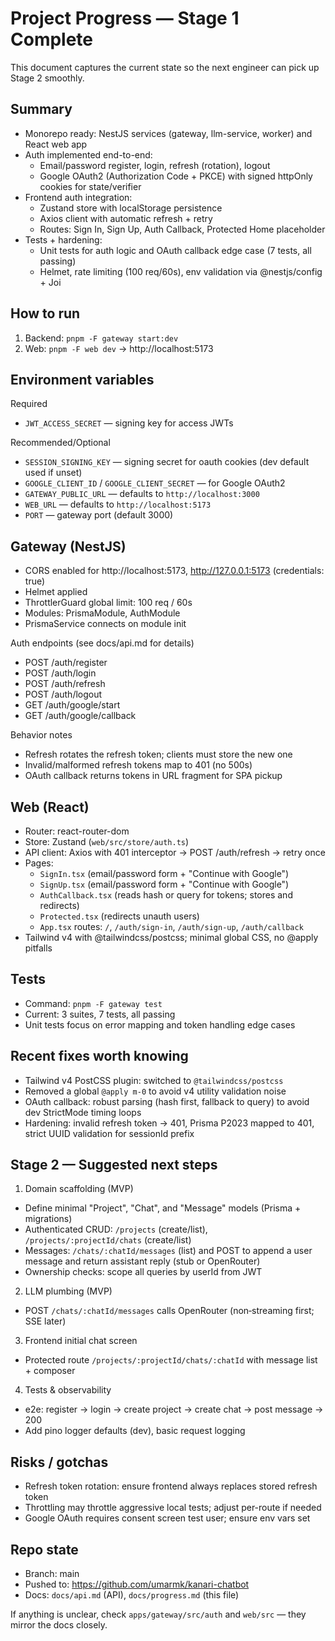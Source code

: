 # Project Progress — Stage 1 Complete

This document captures the current state so the next engineer can pick up Stage 2 smoothly.

## Summary

- Monorepo ready: NestJS services (gateway, llm-service, worker) and React web app
- Auth implemented end-to-end:
  - Email/password register, login, refresh (rotation), logout
  - Google OAuth2 (Authorization Code + PKCE) with signed httpOnly cookies for state/verifier
- Frontend auth integration:
  - Zustand store with localStorage persistence
  - Axios client with automatic refresh + retry
  - Routes: Sign In, Sign Up, Auth Callback, Protected Home placeholder
- Tests + hardening:
  - Unit tests for auth logic and OAuth callback edge case (7 tests, all passing)
  - Helmet, rate limiting (100 req/60s), env validation via @nestjs/config + Joi

## How to run

1. Backend: `pnpm -F gateway start:dev`
2. Web: `pnpm -F web dev` → http://localhost:5173

## Environment variables

Required

- `JWT_ACCESS_SECRET` — signing key for access JWTs

Recommended/Optional

- `SESSION_SIGNING_KEY` — signing secret for oauth cookies (dev default used if unset)
- `GOOGLE_CLIENT_ID` / `GOOGLE_CLIENT_SECRET` — for Google OAuth2
- `GATEWAY_PUBLIC_URL` — defaults to `http://localhost:3000`
- `WEB_URL` — defaults to `http://localhost:5173`
- `PORT` — gateway port (default 3000)

## Gateway (NestJS)

- CORS enabled for http://localhost:5173, http://127.0.0.1:5173 (credentials: true)
- Helmet applied
- ThrottlerGuard global limit: 100 req / 60s
- Modules: PrismaModule, AuthModule
- PrismaService connects on module init

Auth endpoints (see docs/api.md for details)

- POST /auth/register
- POST /auth/login
- POST /auth/refresh
- POST /auth/logout
- GET /auth/google/start
- GET /auth/google/callback

Behavior notes

- Refresh rotates the refresh token; clients must store the new one
- Invalid/malformed refresh tokens map to 401 (no 500s)
- OAuth callback returns tokens in URL fragment for SPA pickup

## Web (React)

- Router: react-router-dom
- Store: Zustand (`web/src/store/auth.ts`)
- API client: Axios with 401 interceptor → POST /auth/refresh → retry once
- Pages:
  - `SignIn.tsx` (email/password form + "Continue with Google")
  - `SignUp.tsx` (email/password form + "Continue with Google")
  - `AuthCallback.tsx` (reads hash or query for tokens; stores and redirects)
  - `Protected.tsx` (redirects unauth users)
  - `App.tsx` routes: `/`, `/auth/sign-in`, `/auth/sign-up`, `/auth/callback`
- Tailwind v4 with @tailwindcss/postcss; minimal global CSS, no @apply pitfalls

## Tests

- Command: `pnpm -F gateway test`
- Current: 3 suites, 7 tests, all passing
- Unit tests focus on error mapping and token handling edge cases

## Recent fixes worth knowing

- Tailwind v4 PostCSS plugin: switched to `@tailwindcss/postcss`
- Removed a global `@apply m-0` to avoid v4 utility validation noise
- OAuth callback: robust parsing (hash first, fallback to query) to avoid dev StrictMode timing loops
- Hardening: invalid refresh token → 401, Prisma P2023 mapped to 401, strict UUID validation for sessionId prefix

## Stage 2 — Suggested next steps

1. Domain scaffolding (MVP)

- Define minimal "Project", "Chat", and "Message" models (Prisma + migrations)
- Authenticated CRUD: `/projects` (create/list), `/projects/:projectId/chats` (create/list)
- Messages: `/chats/:chatId/messages` (list) and POST to append a user message and return assistant reply (stub or OpenRouter)
- Ownership checks: scope all queries by userId from JWT

2. LLM plumbing (MVP)

- POST `/chats/:chatId/messages` calls OpenRouter (non‑streaming first; SSE later)

3. Frontend initial chat screen

- Protected route `/projects/:projectId/chats/:chatId` with message list + composer

4. Tests & observability

- e2e: register → login → create project → create chat → post message → 200
- Add pino logger defaults (dev), basic request logging

## Risks / gotchas

- Refresh token rotation: ensure frontend always replaces stored refresh token
- Throttling may throttle aggressive local tests; adjust per-route if needed
- Google OAuth requires consent screen test user; ensure env vars set

## Repo state

- Branch: main
- Pushed to: https://github.com/umarmk/kanari-chatbot
- Docs: `docs/api.md` (API), `docs/progress.md` (this file)

If anything is unclear, check `apps/gateway/src/auth` and `web/src` — they mirror the docs closely.
